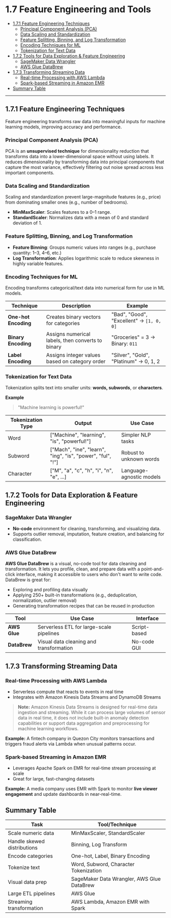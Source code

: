

# 1.7 Feature Engineering and Tools

- [1.7.1 Feature Engineering Techniques](#171-feature-engineering-techniques)
  - [Principal Component Analysis (PCA)](#principal-component-analysis-pca)
  - [Data Scaling and Standardization](#data-scaling-and-standardization)
  - [Feature Splitting, Binning, and Log Transformation](#feature-splitting-binning-and-log-transformation)
  - [Encoding Techniques for ML](#encoding-techniques-for-ml)
  - [Tokenization for Text Data](#tokenization-for-text-data)
- [1.7.2 Tools for Data Exploration & Feature Engineering](#172-tools-for-data-exploration--feature-engineering)
  - [SageMaker Data Wrangler](#sagemaker-data-wrangler)
  - [AWS Glue DataBrew](#aws-glue-databrew)
- [1.7.3 Transforming Streaming Data](#173-transforming-streaming-data)
  - [Real-time Processing with AWS Lambda](#real-time-processing-with-aws-lambda)
  - [Spark-based Streaming in Amazon EMR](#spark-based-streaming-in-amazon-emr)
- [Summary Table](#summary-table)

---

## 1.7.1 Feature Engineering Techniques

Feature engineering transforms raw data into meaningful inputs for machine learning models, improving accuracy and performance.

### Principal Component Analysis (PCA)

PCA is an **unsupervised technique** for dimensionality reduction that transforms data into a lower-dimensional space without using labels. It reduces dimensionality by transforming data into principal components that capture the most variance, effectively filtering out noise spread across less important components.

### Data Scaling and Standardization

Scaling and standardization prevent large-magnitude features (e.g., price) from dominating smaller ones (e.g., number of bedrooms).

- **MinMaxScaler**: Scales features to a 0–1 range.
- **StandardScaler**: Normalizes data with a mean of 0 and standard deviation of 1.

### Feature Splitting, Binning, and Log Transformation

- **Feature Binning**: Groups numeric values into ranges (e.g., purchase quantity: 1–3, 4–6, etc.)
- **Log Transformation**: Applies logarithmic scale to reduce skewness in highly variable features.

### Encoding Techniques for ML

Encoding transforms categorical/text data into numerical form for use in ML models.

| Technique        | Description | Example |
|------------------|-------------|---------|
| **One-hot Encoding** | Creates binary vectors for categories | "Bad", "Good", "Excellent" → `[1, 0, 0]` |
| **Binary Encoding**  | Assigns numerical labels, then converts to binary | "Groceries" = 3 → Binary: `011` |
| **Label Encoding**   | Assigns integer values based on category order | "Silver", "Gold", "Platinum" → 0, 1, 2 |

### Tokenization for Text Data

Tokenization splits text into smaller units: **words, subwords**, or **characters**.


**Example**  

> "Machine learning is powerful!"

| Tokenization Type | Output                                 | Use Case                  |
|-------------------|----------------------------------------|---------------------------|
| Word              | ["Machine", "learning", "is", "powerful!"] | Simpler NLP tasks         |
| Subword           | ["Mach", "ine", "learn", "ing", "is", "power", "ful", "!"] | Robust to unknown words |
| Character         | ["M", "a", "c", "h", "i", "n", "e", ...]         | Language-agnostic models |

## 1.7.2 Tools for Data Exploration & Feature Engineering

### SageMaker Data Wrangler
- **No-code** environment for cleaning, transforming, and visualizing data.
- Supports outlier removal, imputation, feature creation, and balancing for classification.

### AWS Glue DataBrew

**AWS Glue DataBrew** is a visual, no-code tool for data cleaning and transformation. It lets you profile, clean, and prepare data with a point-and-click interface, making it accessible to users who don't want to write code. DataBrew is great for:
- Exploring and profiling data visually
- Applying 250+ built-in transformations (e.g., deduplication, normalization, outlier removal)
- Generating transformation recipes that can be reused in production

| Tool       | Use Case                                 | Interface    |
|------------|------------------------------------------|--------------|
| **AWS Glue** | Serverless ETL for large-scale pipelines | Script-based |
| **DataBrew** | Visual data cleaning and transformation  | No-code GUI  |

## 1.7.3 Transforming Streaming Data

### Real-time Processing with AWS Lambda
- Serverless compute that reacts to events in real time
- Integrates with Amazon Kinesis Data Streams and DynamoDB Streams

> **Note:** Amazon Kinesis Data Streams is designed for real-time data ingestion and streaming. While it can process large volumes of sensor data in real time, it does not include built-in anomaly detection capabilities or support data aggregation and preprocessing for machine learning workflows.

**Example:**
A fintech company in Quezon City monitors transactions and triggers fraud alerts via Lambda when unusual patterns occur.

### Spark-based Streaming in Amazon EMR
- Leverages Apache Spark on EMR for real-time stream processing at scale
- Great for large, fast-changing datasets

**Example:**
A media company uses EMR with Spark to monitor **live viewer engagement** and update dashboards in near-real-time.

## Summary Table

| Task                      | Tool/Technique                                      |
|---------------------------|-----------------------------------------------------|
| Scale numeric data        | MinMaxScaler, StandardScaler                        |
| Handle skewed distributions | Binning, Log Transform                            |
| Encode categories         | One-hot, Label, Binary Encoding                    |
| Tokenize text             | Word, Subword, Character Tokenization               |
| Visual data prep          | SageMaker Data Wrangler, AWS Glue DataBrew         |
| Large ETL pipelines       | AWS Glue                                            |
| Streaming transformation  | AWS Lambda, Amazon EMR with Spark                  |
